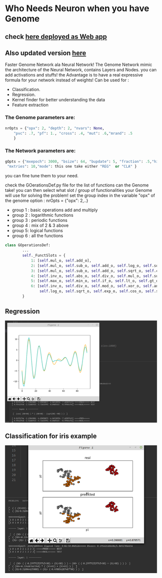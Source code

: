 # Who Needs Neuron when you have Genome

## check [here deployed as Web app](https://share.streamlit.io/nightcrawler001/genome_streamlit/main/main.py)
## Also updated version [here](https://github.com/NightCrawler001/genome_streamlit)

Faster Genome Network ala Neural Network!
The Genome Network mimic the architecture of the Neural Network, contains Layers and Nodes. you can add activations and stuffs!
the Advantage is to have a real expressive formula for your network instead of weights!
Can be used for :

- Classification.
- Regression.
- Kernel finder for better understanding the data
- Feature extraction

### The Genome parameters are:

```python
nrOpts = {"opx": 2, "depth": 2, "nvars": None,
    "pvc": .7, "pf": 1., "cross": .4, "mut": .6,"mrand": .5
    }
```

### The Network parameters are:

```python
gOpts = {"mxepoch": 3000, "bsize": 64, "bupdate": 5, "fraction": .5,"history": 4,
 "mxtries": 10,"mode": this one take either "REG"  or "CLA" }
```

you can fine tune them to your need.

check the GOerationsDef.py file for the list of functions can the Genome take! you can then select what slot / group of functionalities your Genome will use for solving the problem!
set the group index in the variable "opx" of the genome option : nrOpts = {"opx": 2,..}

- group 1 : basic operations add and multiply
- group 2 : logarithmic functions
- group 3 : periodic functions
- group 4 : mix of 2 & 3 above
- group 5: logical functions
- group 6 : all the functions

```python
class GOperationsDef:
        ...
        self._FunctSlots = {
            1: [self.mul_o, self.add_o],
            2: [self.mul_o, self.sub_o, self.add_o, self.log_o, self.sqrt_o, self.exp_o],
            3: [self.mul_o, self.sub_o, self.add_o, self.sqrt_o, self.cos_o, self.sin_o],
            4: [self.inv_o, self.abs_o, self.div_o, self.mul_o, self.sub_o, self.add_o, self.log_o, self.sqrt_o, self.exp_o, self.cos_o, self.sin_o],
            5: [self.max_o, self.min_o, self.if_o, self.lt_o, self.gt_o, self.not_o, self.xor_o, self.and_o, self.or_o],
            6: [self.inv_o, self.div_o, self.mod_o, self.xor_o, self.and_o, self.or_o, self.mul_o, self.sub_o, self.add_o,
                self.log_o, self.sqrt_o, self.exp_o, self.cos_o, self.sin_o, self.max_o, self.min_o, self.abs_o, self.if_o, self.gt_o, self.lt_o, self.not_o]
        }

```

## Regression

![Screenshot](img/reg.png)

## Classification for iris example

![Screenshot](img/cla.png)
